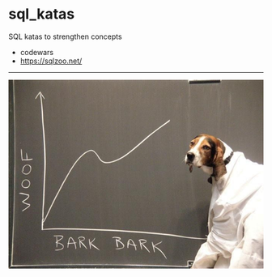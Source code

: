 # sql_katas

SQL katas to strengthen concepts

- codewars
- https://sqlzoo.net/

---------------------------


![alt](./output/dog_science.jpg "dog")
